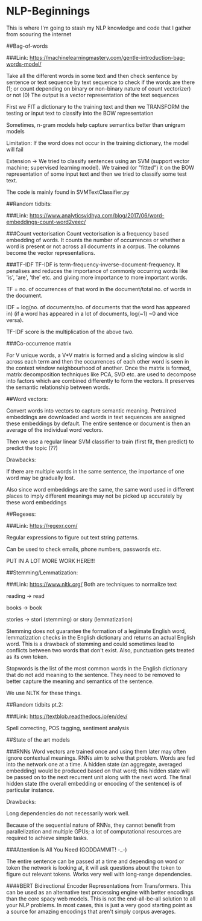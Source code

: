 # NLP-Beginnings
This is where I'm going to stash my NLP knowledge and code that I gather from scouring the internet

##Bag-of-words

###Link: https://machinelearningmastery.com/gentle-introduction-bag-words-model/

Take all the different words in some text and then check sentence by sentence or text sequence by text sequence to check if the words are there (1; or count depending on binary or non-binary nature of count vectorizer) or not (0)
The output is a vector representation of the text sequences

First we FIT a dictionary to the training text and then we TRANSFORM the testing or input text to classify into the BOW representation

Sometimes, n-gram models help capture semantics better than unigram models

Limitation: If the word does not occur in the training dictionary, the model will fail

Extension -> We tried to classify sentences using an SVM (support vector machine; supervised learning model). We trained (or "fitted") it on the BOW representation of some input text and then we tried to classify some test text.

The code is mainly found in SVMTextClassifier.py


##Random tidbits:

###Link: https://www.analyticsvidhya.com/blog/2017/06/word-embeddings-count-word2veec/

###Count vectorisation 
Count vectorisation is a frequency based embedding of words. It counts the number of occurrences or whether a word is present or not across all documents in a corpus. The columns become the vector representations.


###TF-IDF
TF-IDF is term-frequency-inverse-document-frequency. It penalises and reduces the importance of commonly occurring words like 'is', 'are', 'the' etc. and giving more importance to more important words.

TF = no. of occurrences of that word in the document/total no. of words in the document.

IDF = log(no. of documents/no. of documents that the word has appeared in) (if a word has appeared in a lot of documents, log(~1) ~0 and vice versa).

TF-IDF score is the multiplication of the above two.


###Co-occurrence matrix

For V unique words, a V*V matrix is formed and a sliding window is slid across each term and then the occurrences of each other word is seen in the context window neighbourhood of another.
Once the matrix is formed, matrix decomposition techniques like PCA, SVD etc. are used to decompose into factors which are combined differently to form the vectors.
It preserves the semantic relationship between words.


##Word vectors:

Convert words into vectors to capture semantic meaning.
Pretrained embeddings are downloaded and words in text sequences are assigned these embeddings by default.
The entire sentence or document is then an average of the individual word vectors.

Then we use a regular linear SVM classifier to train (first fit, then predict) to predict the topic (??)

Drawbacks: 

If there are multiple words in the same sentence, the importance of one word may be gradually lost.

Also since word embeddings are the same, the same word used in different places to imply different meanings may not be picked up accurately by these word embeddings


##Regexes:

###Link: https://regexr.com/

Regular expressions to figure out text string patterns.

Can be used to check emails, phone numbers, passwords etc.

PUT IN A LOT MORE WORK HERE!!!


##Stemming/Lemmatization:

###Link: https://www.nltk.org/
Both are techniques to normalize text

reading -> read

books -> book

stories -> stori (stemming) or story (lemmatization)

Stemming does not guarantee the formation of a legiimate English word, lemmatization checks in the English dictionary and returns an actual English word.
This is a drawback of stemming and could sometimes lead to conflicts between two words that don't exist.
Also, punctuation gets treated as its own token.

Stopwords is the list of the most common words in the English dictionary that do not add meaning to the sentence.
They need to be removed to better capture the meaning and semantics of the sentence.

We use NLTK for these things.


##Random tidbits pt.2:

###Link: https://textblob.readthedocs.io/en/dev/

Spell correcting, POS tagging, sentiment analysis


##State of the art models

###RNNs
Word vectors are trained once and using them later may often ignore contextual meanings.
RNNs aim to solve that problem.
Words are fed into the network one at a time.
A hidden state (an aggregate, averaged embedding) would be produced based on that word; this hidden state will be passed on to the next recurrent unit along with the next word.
The final hidden state (the overall embedding or encoding of the sentence) is of particular instance.

Drawbacks:

Long dependencies do not necessarily work well.

Because of the sequential nature of RNNs, they cannot benefit from parallelization and multiple GPUs; a lot of computational resources are required to achieve simple tasks.

###Attention Is All You Need (GODDAMMIT! -_-)

The entire sentence can be passed at a time and depending on word or token the network is looking at, it will ask questions about the token to figure out relevant tokens.
Works very well with long-range dependencies.

####BERT
Bidirectional Encoder Representations from Transformers.
This can be used as an alternative text processing engine with better encodings than the core spacy web models.
This is not the end-all-be-all solution to all your NLP problems.
In most cases, this is just a very good starting point as a source for amazing encodings that aren't simply corpus averages.